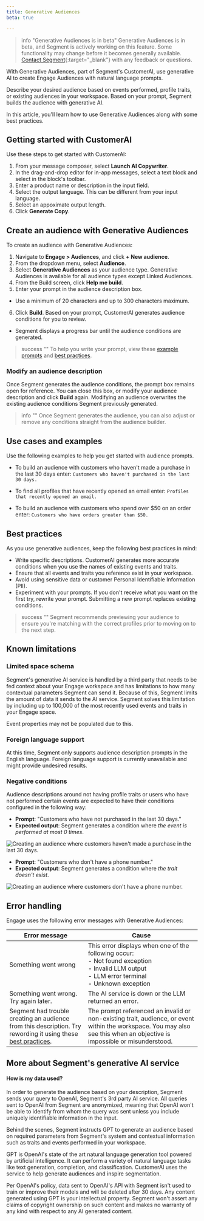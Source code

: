 ```yaml
---
title: Generative Audiences
beta: true

---
```


> info "Generative Audiences is in beta"
> Generative Audiences is in beta, and Segment is actively working on this feature. Some functionality may change before it becomes generally available. [Contact Segment](https://segment.com/help/contact/){:target="_blank"} with any feedback or questions.

With Generative Audiences, part of Segment's CustomerAI, use generative AI to create Engage Audiences with natural language prompts. 

Describe your desired audience based on events performed, profile traits, or existing audiences in your workspace. Based on your prompt, Segment builds the audience with generative AI.

In this article, you'll learn how to use Generative Audiences along with some best practices.
 

## Getting started with CustomerAI 
Use these steps to get started with CustomerAI:
<!-- ask for a demo of this process -->
1. From your message composer, select **Launch AI Copywriter**.
2. In the drag-and-drop editor for in-app messages, select a text block and select in the block's toolbar.
3. Enter a product name or description in the input field.
4. Select the output language. This can be different from your input language.
5. Select an appoximate output length.
6. Click **Generate Copy**.

## Create an audience with Generative Audiences 

To create an audience with Generative Audiences: 

1. Navigate to **Engage > Audiences**, and click **+ New audience**.
2. From the dropdown menu, select **Audience**.
3. Select **Generative Audiences** as your audience type. Generative Audiences is available for all audience types except Linked Audiences.
4. From the Build screen, click **Help me build**.
5. Enter your prompt in the audience description box. 
- Use a minimum of 20 characters and up to 300 characters maximum. 
6. Click **Build**. Based on your prompt, CustomerAI generates audience conditions for you to review. 
- Segment displays a progress bar until the audience conditions are generated.

> success ""
> To help you write your prompt, view these [example prompts](#use-cases-and-examples) and [best practices](#best-practices).

### Modify an audience description 

Once Segment generates the audience conditions, the prompt box remains open for reference. You can close this box, or modify your audience description and click **Build** again. Modifying an audience overwrites the existing audience conditions Segment previously generated. 

> info ""
> Once Segment generates the audience, you can also adjust or remove any conditions straight from the audience builder. 


## Use cases and examples

Use the following examples to help you get started with audience prompts.

- To build an audience with customers who haven't made a purchase in the last 30 days enter: `Customers who haven't purchased in the last 30 days.` 

- To find all profiles that have recently opened an email enter: `Profiles that recently opened an email.`

- To build an audience with customers who spend over $50 on an order enter: `Customers who have orders greater than $50.`


## Best practices

As you use generative audiences, keep the following best practices in mind:

- Write specific descriptions. CustomerAI generates more accurate conditions when you use the names of existing events and traits. 
- Ensure that all events and traits you reference exist in your workspace.
- Avoid using sensitive data or customer Personal Identifiable Information (PII).
- Experiment with your prompts. If you don't receive what you want on the first try, rewrite your prompt. Submitting a new prompt replaces existing conditions.

> success ""
> Segment recommends previewing your audience to ensure you're matching with the correct profiles prior to moving on to the next step.


## Known limitations

### Limited space schema 

Segment's generative AI service is handled by a third party that needs to be fed context about your Engage workspace and has limitations to how many contextual parameters Segment can send it. Because of this, Segment limits the amount of data it sends to the AI service. Segment solves this limitation by including up to 100,000 of the most recently used events and traits in your Engage space.

Event properties may not be populated due to this.

### Foreign language support

At this time, Segment only supports audience description prompts in the English language. Foreign language support is currently unavailable and might provide undesired results. 

### Negative conditions

Audience descriptions around not having profile traits or users who have not performed certain events are expected to have their conditions configured in the following way:

- **Prompt**: "Customers who have not purchased in the last 30 days."
- **Expected output**: Segment generates a condition where *the event is performed at most 0 times*.

![Creating an audience where customers haven't made a purchase in the last 30 days.](/docs/engage/images/No-purchases.png)

- **Prompt**: "Customers who don't have a phone number."
- **Expected output**: Segment generates a condition where *the trait doesn't exist*.

![Creating an audience where customers don't have a phone number.](/docs/engage/images/phone-doesn't-exist.png)


## Error handling

Engage uses the following error messages with Generative Audiences:

| Error message        | Cause                  |
|---------------------------|---------------------------------------|
| Something went wrong      | This error displays when one of the following occur: <br>  - Not found exception <br> - Invalid LLM output <br> - LLM error terminal <br> - Unknown exception                  |
| Something went wrong. Try again later. | The AI service is down or the LLM returned an error. |
| Segment had trouble creating an audience from this description. Try rewording it using these [best practices](#best-practices). | The prompt referenced an invalid or non-existing trait, audience, or event within the workspace. You may also see this when an objective is impossible or misunderstood. |


## More about Segment's generative AI service

#### How is my data used?

In order to generate the audience based on your description, Segment sends your query to OpenAI, Segment's 3rd party AI service. All queries sent to OpenAI from Segment are anonymized, meaning that OpenAI won't be able to identify from whom the query was sent unless you include uniquely identifiable information in the input.

Behind the scenes, Segment instructs GPT to generate an audience based on required parameters from Segment's system and contextual information such as traits and events performed in your workspace.

GPT is OpenAI's state of the art natural language generation tool powered by artificial intelligence. It can perform a variety of natural language tasks like text generation, completion, and classification. CustomerAI uses the service to help generate audiences and inspire segmentation.

Per OpenAI's policy, data sent to OpenAI's API with Segment isn't used to train or improve their models and will be deleted after 30 days. Any content generated using GPT is your intellectual property. Segment won't assert any claims of copyright ownership on such content and makes no warranty of any kind with respect to any AI generated content.